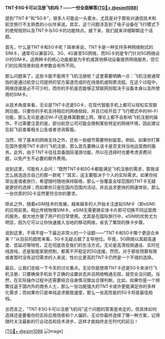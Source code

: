 **TNT卡5G卡可以注册飞机吗？——一份全面解答[[TG💪+ @esim1088](https://t.me/s/esim1088)]**

提到“TNT卡”和“5G卡”，很多人可能会一头雾水，尤其是对于那些对通信技术和航空旅行不太熟悉的小伙伴来说。其实，这个问题涉及到了电子设备在飞行模式下的使用规则以及TNT卡与5G卡的功能特点。接下来，我们就来详细聊聊这个话题。

首先，什么是TNT卡和5G卡呢？简单来说，TNT卡是一种支持多种网络制式的SIM卡，通常可以兼容2G、3G、4G甚至5G网络，而5G卡则是专门针对5G网络设计的SIM卡。这两种卡的核心功能都是为手机或其他移动设备提供网络服务，但它们的应用场景和技术参数会有所不同。

那么问题来了，这些卡能不能用于飞机注册呢？这里需要明确一点：飞机注册通常指的是通过航空公司提供的官方渠道完成的在线值机或购票流程。在这个过程中，网络连接是必不可少的，而你的手机是否能够正常联网则取决于设备本身以及所使用的SIM卡。

从技术角度来看，无论是TNT卡还是5G卡，在现代智能手机上都可以轻松实现联网功能。只要你的手机支持相应的网络频段，并且已经开启了飞行模式中的Wi-Fi功能，那么无论是通过Wi-Fi还是蜂窝数据上网，理论上都不会影响飞机注册的操作。不过需要注意的是，部分航空公司可能会限制某些特定的网络环境，因此建议在起飞前查看相关公告或者咨询客服。

当然，除了基本的网络支持之外，还有一些细节需要特别留意。例如，如果你打算在国外使用TNT卡进行飞机注册，那么首先要确认该卡是否支持当地运营商的服务。此外，由于TNT卡往往具备国际漫游功能，所以在选择时也要考虑资费问题，以免产生不必要的额外费用。

说到这里，可能有人会问：“既然TNT卡和5G卡都能满足飞机注册的需求，那我该怎么挑选适合自己的那一款呢？”其实，这主要取决于个人的实际需求。如果你经常出差或者旅行，希望随时随地保持联络，那么一张覆盖全球范围的TNT卡无疑是更好的选择；而如果你只是在国内范围内活动，并且追求更快的网速体验，那么一张优质的5G卡显然更符合你的要求。

除此之外，随着eSIM技术的发展，越来越多的人开始关注虚拟SIM卡（即eSIM）的应用前景。相比传统物理SIM卡，eSIM无需更换实体卡片即可切换不同运营商的服务，极大地方便了用户的日常使用。尤其是在国际旅行中，eSIM的优势尤为明显，因为它可以让你快速接入当地的移动网络，省去了繁琐的换卡步骤。

说到这里，不得不提一下最近非常火的一个话题——“TNT卡和5G卡哪个更适合未来？”从目前的趋势来看，5G卡无疑占据了主导地位。毕竟，5G网络以其超高速度、低延迟等特性，正在彻底改变我们的生活方式。无论是高清视频通话、实时在线游戏，还是智能家居控制，都离不开稳定的5G连接。然而，对于那些预算有限或者暂时没有迫切需求的人来说，性价比更高的TNT卡仍然是一个不错的选择。

最后，让我们总结一下今天的讨论重点。无论你是想用TNT卡还是5G卡来进行飞机注册，只要确保手机处于正确的设置状态并且网络畅通无阻，就完全没问题。当然，在实际操作过程中还需要结合自身情况做出合理判断。比如，如果你是一个频繁往返于国内外的商务人士，那么一张功能强大的TNT卡或许更能满足你的多样化需求；而如果你只是单纯追求极致速度，那么一张高性能的5G卡将是最佳拍档。

总而言之，“TNT卡5G卡可以注册飞机吗”这个问题的答案是肯定的，但具体如何选择还是要看你的实际应用场景和个人偏好。无论你最终选择了哪一种方案，记得随时关注最新的行业动态和技术进步，这样才能始终走在时代的前沿！

[[TG💪+ @esim1088](https://t.me/s/esim1088) ![Image](https://i.postimg.cc/4NQfJmqS/Snipaste-2025-05-13-00-14-12.png)]